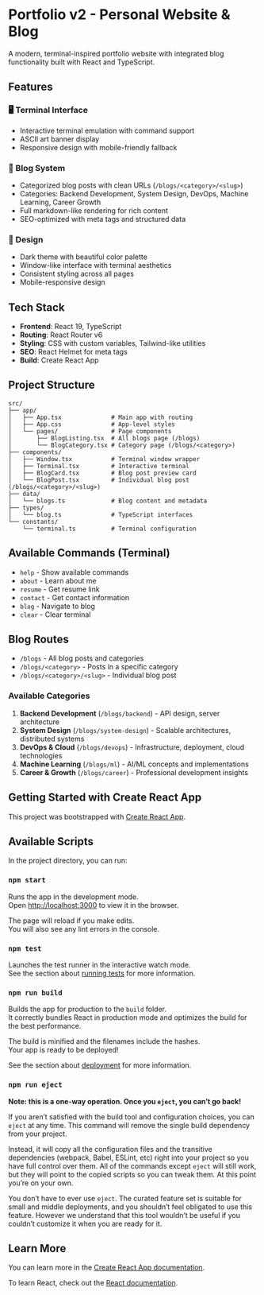 # Portfolio v2 - Personal Website & Blog

A modern, terminal-inspired portfolio website with integrated blog functionality built with React and TypeScript.

## Features

### 🖥️ Terminal Interface
- Interactive terminal emulation with command support
- ASCII art banner display
- Responsive design with mobile-friendly fallback

### 📝 Blog System
- Categorized blog posts with clean URLs (`/blogs/<category>/<slug>`)
- Categories: Backend Development, System Design, DevOps, Machine Learning, Career Growth
- Full markdown-like rendering for rich content
- SEO-optimized with meta tags and structured data

### 🎨 Design
- Dark theme with beautiful color palette
- Window-like interface with terminal aesthetics
- Consistent styling across all pages
- Mobile-responsive design

## Tech Stack

- **Frontend**: React 19, TypeScript
- **Routing**: React Router v6
- **Styling**: CSS with custom variables, Tailwind-like utilities
- **SEO**: React Helmet for meta tags
- **Build**: Create React App

## Project Structure

```
src/
├── app/
│   ├── App.tsx              # Main app with routing
│   ├── App.css              # App-level styles
│   └── pages/               # Page components
│       ├── BlogListing.tsx  # All blogs page (/blogs)
│       └── BlogCategory.tsx # Category page (/blogs/<category>)
├── components/
│   ├── Window.tsx           # Terminal window wrapper
│   ├── Terminal.tsx         # Interactive terminal
│   ├── BlogCard.tsx         # Blog post preview card
│   └── BlogPost.tsx         # Individual blog post (/blogs/<category>/<slug>)
├── data/
│   └── blogs.ts             # Blog content and metadata
├── types/
│   └── blog.ts              # TypeScript interfaces
└── constants/
    └── terminal.ts          # Terminal configuration
```

## Available Commands (Terminal)

- `help` - Show available commands
- `about` - Learn about me
- `resume` - Get resume link
- `contact` - Get contact information
- `blog` - Navigate to blog
- `clear` - Clear terminal

## Blog Routes

- `/blogs` - All blog posts and categories
- `/blogs/<category>` - Posts in a specific category
- `/blogs/<category>/<slug>` - Individual blog post

### Available Categories

1. **Backend Development** (`/blogs/backend`) - API design, server architecture
2. **System Design** (`/blogs/system-design`) - Scalable architectures, distributed systems
3. **DevOps & Cloud** (`/blogs/devops`) - Infrastructure, deployment, cloud technologies
4. **Machine Learning** (`/blogs/ml`) - AI/ML concepts and implementations
5. **Career & Growth** (`/blogs/career`) - Professional development insights

## Getting Started with Create React App

This project was bootstrapped with [Create React App](https://github.com/facebook/create-react-app).

## Available Scripts

In the project directory, you can run:

### `npm start`

Runs the app in the development mode.\
Open [http://localhost:3000](http://localhost:3000) to view it in the browser.

The page will reload if you make edits.\
You will also see any lint errors in the console.

### `npm test`

Launches the test runner in the interactive watch mode.\
See the section about [running tests](https://facebook.github.io/create-react-app/docs/running-tests) for more information.

### `npm run build`

Builds the app for production to the `build` folder.\
It correctly bundles React in production mode and optimizes the build for the best performance.

The build is minified and the filenames include the hashes.\
Your app is ready to be deployed!

See the section about [deployment](https://facebook.github.io/create-react-app/docs/deployment) for more information.

### `npm run eject`

**Note: this is a one-way operation. Once you `eject`, you can’t go back!**

If you aren’t satisfied with the build tool and configuration choices, you can `eject` at any time. This command will remove the single build dependency from your project.

Instead, it will copy all the configuration files and the transitive dependencies (webpack, Babel, ESLint, etc) right into your project so you have full control over them. All of the commands except `eject` will still work, but they will point to the copied scripts so you can tweak them. At this point you’re on your own.

You don’t have to ever use `eject`. The curated feature set is suitable for small and middle deployments, and you shouldn’t feel obligated to use this feature. However we understand that this tool wouldn’t be useful if you couldn’t customize it when you are ready for it.

## Learn More

You can learn more in the [Create React App documentation](https://facebook.github.io/create-react-app/docs/getting-started).

To learn React, check out the [React documentation](https://reactjs.org/).
